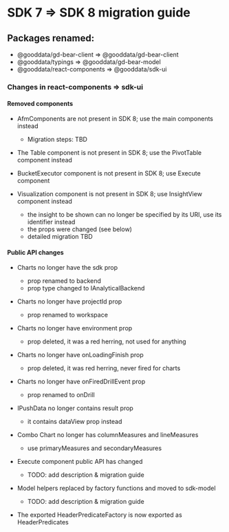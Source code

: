 # SDK 7 => SDK 8 migration guide

## Packages renamed:

-   @gooddata/gd-bear-client => @gooddata/gd-bear-client
-   @gooddata/typings => @gooddata/gd-bear-model
-   @gooddata/react-components => @gooddata/sdk-ui

### Changes in react-components => sdk-ui

#### Removed components

-   AfmComponents are not present in SDK 8; use the main components instead

    -   Migration steps: TBD

-   The Table component is not present in SDK 8; use the PivotTable component instead

-   BucketExecutor component is not present in SDK 8; use Execute component

-   Visualization component is not present in SDK 8; use InsightView component instead

    -   the insight to be shown can no longer be specified by its URI, use its identifier instead
    -   the props were changed (see below)
    -   detailed migration TBD

#### Public API changes

-   Charts no longer have the sdk prop

    -   prop renamed to backend
    -   prop type changed to IAnalyticalBackend

-   Charts no longer have projectId prop

    -   prop renamed to workspace

-   Charts no longer have environment prop

    -   prop deleted, it was a red herring, not used for anything

-   Charts no longer have onLoadingFinish prop

    -   prop deleted, it was red herring, never fired for charts

-   Charts no longer have onFiredDrillEvent prop

    -   prop renamed to onDrill

-   IPushData no longer contains result prop

    -   it contains dataView prop instead

-   Combo Chart no longer has columnMeasures and lineMeasures

    -   use primaryMeasures and secondaryMeasures

-   Execute component public API has changed

    -   TODO: add description & migration guide

-   Model helpers replaced by factory functions and moved to sdk-model

    -   TODO: add description & migration guide

-   The exported HeaderPredicateFactory is now exported as HeaderPredicates

